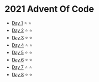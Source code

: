 # 2021 Advent Of Code

* [Day 1](https://adventofcode.com/2021/day/1) ⭐️ ⭐️
* [Day 2](https://adventofcode.com/2021/day/2) ⭐️ ⭐️
* [Day 3](https://adventofcode.com/2021/day/3) ⭐️ ⭐️
* [Day 4](https://adventofcode.com/2021/day/4) ⭐️ ⭐️
* [Day 5](https://adventofcode.com/2021/day/5) ⭐️ ⭐️
* [Day 6](https://adventofcode.com/2021/day/6) ⭐️ ⭐️
* [Day 7](https://adventofcode.com/2021/day/7) ⭐️ ⭐️
* [Day 8](https://adventofcode.com/2021/day/8) ⭐️ ⭐️
